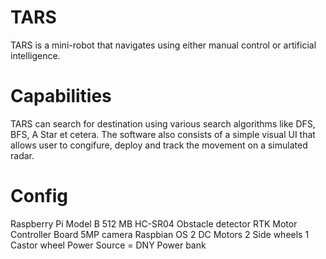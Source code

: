 # TARS
TARS is a mini-robot that navigates using either manual control or artificial intelligence.

# Capabilities
TARS can search for destination using various search algorithms like DFS, BFS, A Star et cetera. The software also consists of a simple visual UI that allows user to congifure, deploy and track the movement on a simulated radar.

# Config
Raspberry Pi Model B 512 MB
HC-SR04 Obstacle detector
RTK Motor Controller Board
5MP camera
Raspbian OS
2 DC Motors
2 Side wheels
1 Castor wheel
Power Source = DNY Power bank

